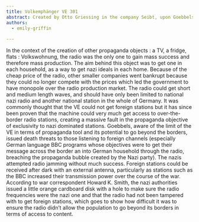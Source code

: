 ```yaml
---
title: Volkemphänger VE 301 
abstract: Created by Otto Griessing in the company Seibt, upon Goebbels’ demand, this radio was presented to the public for the first time in August 1933.  
authors: 
  - emily-griffin
 
--- 
```

In the context of the creation of other propaganda objects : a TV, a fridge, flats : Volkswohnung, the radio was the only one to gain mass success and therefore mass production. The aim behind this object was to get one in each household, as a way to get nazi ideals in each home.
Because of the cheap price of the radio, other smaller companies went bankrupt because they could no longer compete with the prices which led the government to have monopole over the radio production market. The radio could get short and medium length waves, and should have only been limited to national nazi radio and another national station in the whole of Germany. It was commonly thought that the VE could not get foreign stations but it has since been proven that the machine could very much get access to over-the-border radio stations, creating a massive fault in the propaganda objective of exclusivity to nazi dominated stations.
Goebbels, aware of the limit of the VE in terms of propaganda tool and its potential to go beyond the borders, issued death threats to those listening to foreign channels (especially German language BBC programs whose objectives were to get their message across the border an into German household through the radio, breaching the propaganda bubble created by the Nazi party). The nazis attempted radio jamming without much success. Foreign stations could be received after dark with an external antenna, particularly as stations such as the BBC increased their transmission power over the course of the war.
According to war correspondent Howard K. Smith, the nazi authorities issued a little orange cardboard disk with a hole to make sure the radio frequencies were the nazi one and that the radio had not been tampered with to get foreign stations, which goes to show how difficult it was to ensure the radio didn’t allow the population to go beyond its borders in terms of access to content.
